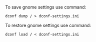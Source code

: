 To save gnome settings use command:
	
	dconf dump / > dconf-settings.ini

To restore gnome settings use command:

	dconf load / < dconf-settings.ini
